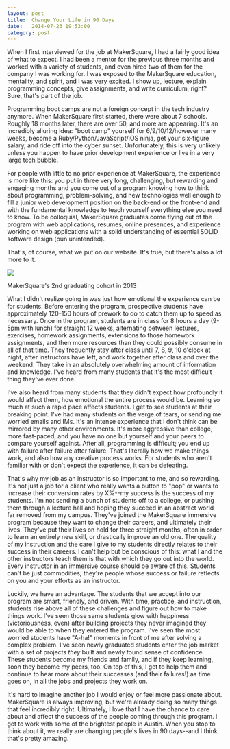 ```yaml
---
layout: post
title:  Change Your Life in 90 Days
date:   2014-07-23 19:53:00
category: post
---
```


When I first interviewed for the job at MakerSquare, I had a fairly good idea of what to expect. I had been a mentor for the previous three months and worked with a variety of students, and even hired two of them for the company I was working for. I was exposed to the MakerSquare education, mentality, and spirit, and I was very excited. I show up, lecture, explain programming concepts, give assignments, and write curriculum, right? Sure, that's part of the job.

<!-- more -->

Programming boot camps are not a foreign concept in the tech industry anymore. When MakerSquare first started, there were about 7 schools. Roughly 18 months later, there are over 50, and more are appearing. It's an incredibly alluring idea: "boot camp" yourself for 6/9/10/12/however many weeks, become a Ruby/Python/JavaScript/iOS ninja, get your six-figure salary, and ride off into the cyber sunset. Unfortunately, this is very unlikely unless you happen to have prior development experience or live in a very large tech bubble.

For people with little to no prior experience at MakerSquare, the experience is more like this: you put in three very long, challenging, but rewarding and engaging months and you come out of a program knowing how to think about programming, problem-solving, and new technologies well enough to fill a junior web development position on the back-end or the front-end and with the fundamental knowledge to teach yourself everything else you need to know. To be colloquial, MakerSquare graduates come flying out of the program with web applications, resumes, online presences, and experience working on web applications with a solid understanding of essential SOLID software design (pun unintended).

That's, of course, what we put on our website. It's true, but there's also a lot more to it.

<div class="center">
	<img src="http://3daystartup.files.wordpress.com/2013/12/1402171_579967452058923_692858368_o.jpg?w=594&amp;h=444" />
	<p>MakerSquare's 2nd graduating cohort in 2013</p>
</div>

What I didn't realize going in was just how emotional the experience can be for students. Before entering the program, prospective students have approximately 120-150 hours of prework to do to catch them up to speed as necessary. Once in the program, students are in class for 8 hours a day (9-5pm with lunch) for straight 12 weeks, alternating between lectures, exercises, homework assignments, extensions to those homework assignments, and then more resources than they could possibly consume in all of that time. They frequently stay after class until 7, 8, 9, 10 o'clock at night, after instructors have left, and work together after class and over the weekend. They take in an absolutely overwhelming amount of information and knowledge. I've heard from many students that it's the most difficult thing they've ever done.

I've also heard from many students that they didn't expect how profoundly it would affect them, how emotional the entire process would be. Learning so much at such a rapid pace affects students. I get to see students at their breaking point. I've had many students on the verge of tears, or sending me worried emails and IMs. It's an intense experience that I don't think can be mirrored by many other environments. It's more aggressive than college, more fast-paced, and you have no one but yourself and your peers to compare yourself against. After all, programming is difficult; you end up with failure after failure after failure. That's literally how we make things work, and also how any creative process works. For students who aren't familiar with or don't expect the experience, it can be defeating.

That's why my job as an instructor is so important to me, and so rewarding. It's not just a job for a client who really wants a button to "pop" or wants to increase their conversion rates by X%--my success is the success of my students. I'm not sending a bunch of students off to a college, or pushing them through a lecture hall and hoping they succeed in an abstract world far removed from my campus. They've joined the MakerSquare immersive program because they want to change their careers, and ultimately their lives. They've put their lives on hold for three straight months, often in order to learn an entirely new skill, or drastically improve an old one. The quality of my instruction and the care I give to my students directly relates to their success in their careers. I can't help but be conscious of this: what I and the other instructors teach them is that with which they go out into the world. Every instructor in an immersive course should be aware of this. Students can't be just commodities; they're people whose success or failure reflects on you and your efforts as an instructor.

Luckily, we have an advantage. The students that we accept into our program are smart, friendly, and driven. With time, practice, and instruction, students rise above all of these challenges and figure out how to make things work. I've seen those same students glow with happiness (victoriousness, even) after building projects they never imagined they would be able to when they entered the program. I've seen the most worried students have "A-ha!" moments in front of me after solving a complex problem. I've seen newly graduated students enter the job market with a set of projects <em>they</em> built and newly found sense of confidence. These students become my friends and family, and if they keep learning, soon they become my peers, too. On top of this, I get to help them and continue to hear more about their successes (and their failures!) as time goes on, in all the jobs and projects they work on.

It's hard to imagine another job I would enjoy or feel more passionate about. MakerSquare is always improving, but we're already doing so many things that feel incredibly right. Ultimately, I love that I have the chance to care about and affect the success of the people coming through this program. I get to work with some of the brightest people in Austin. When you stop to think about it, we really are changing people's lives in 90 days--and I think that's pretty amazing.